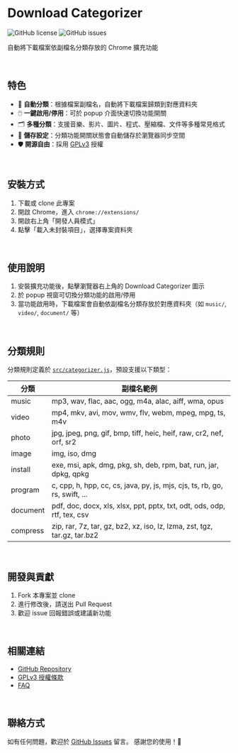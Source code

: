 # Download Categorizer
![GitHub license](https://img.shields.io/github/license/Zhenyu184/download-categorizer?style=flat-square) ![GitHub issues](https://img.shields.io/github/issues/Zhenyu184/download-categorizer?style=flat-square)

自動將下載檔案依副檔名分類存放的 Chrome 擴充功能

<br>

## 特色

- 🚀 **自動分類**：根據檔案副檔名，自動將下載檔案歸類到對應資料夾
- 🖱️ **一鍵啟用/停用**：可於 popup 介面快速切換功能開關
- 🗂️ **多種分類**：支援音樂、影片、圖片、程式、壓縮檔、文件等多種常見格式
- 💾 **儲存設定**：分類功能開關狀態會自動儲存於瀏覽器同步空間
- 🛡️ **開源自由**：採用 [GPLv3](LICENSE) 授權

<br>

## 安裝方式

1. 下載或 clone 此專案
2. 開啟 Chrome，進入 `chrome://extensions/`
3. 開啟右上角「開發人員模式」
4. 點擊「載入未封裝項目」，選擇專案資料夾

<br>

## 使用說明

1. 安裝擴充功能後，點擊瀏覽器右上角的 Download Categorizer 圖示
2. 於 popup 視窗可切換分類功能的啟用/停用
3. 當功能啟用時，下載檔案會自動依副檔名分類存放於對應資料夾（如 `music/`, `video/`, `document/` 等）

<br>

## 分類規則

分類規則定義於 [`src/categorizer.js`](src/categorizer.js)，預設支援以下類型：

| 分類      | 副檔名範例                                                                 |
|-----------|----------------------------------------------------------------------------|
| music     | mp3, wav, flac, aac, ogg, m4a, alac, aiff, wma, opus                       |
| video     | mp4, mkv, avi, mov, wmv, flv, webm, mpeg, mpg, ts, m4v                     |
| photo     | jpg, jpeg, png, gif, bmp, tiff, heic, heif, raw, cr2, nef, orf, sr2        |
| image     | img, iso, dmg                                                              |
| install   | exe, msi, apk, dmg, pkg, sh, deb, rpm, bat, run, jar, dpkg, qpkg           |
| program   | c, cpp, h, hpp, cc, cs, java, py, js, mjs, cjs, ts, rb, go, rs, swift, ... |
| document  | pdf, doc, docx, xls, xlsx, ppt, pptx, txt, odt, ods, odp, rtf, tex, csv    |
| compress  | zip, rar, 7z, tar, gz, bz2, xz, iso, lz, lzma, zst, tgz, tar.gz, tar.bz2   |

<br>

## 開發與貢獻

1. Fork 本專案並 clone
2. 進行修改後，請送出 Pull Request
3. 歡迎 issue 回報錯誤或建議新功能

<br>

## 相關連結

- [GitHub Repository](https://github.com/Zhenyu184/download-collector)
- [GPLv3 授權條款](LICENSE)
- [FAQ](docs/FAQ.md)

<br>

## 聯絡方式

如有任何問題，歡迎於 [GitHub Issues](https://github.com/Zhenyu184/download-collector/issues) 留言。
感謝您的使用！🎉
